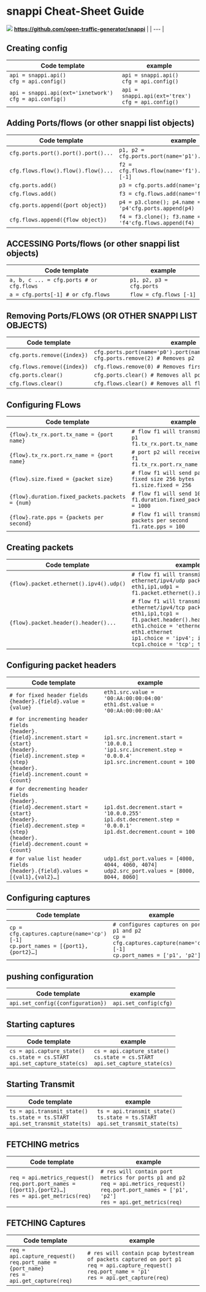
# **snappi** Cheat-Sheet Guide
 ![](https://github.com/open-traffic-generator/snappi/raw/main/snappi-logo.png)
  **https://github.com/open-traffic-generator/snappi** |
| --- |

## Creating config

| **Code template**<img width=300/> | **example** |
| --- | --- |
| `api = snappi.api()`<br>`cfg = api.config()` | `api = snappi.api()`<br>`cfg = api.config()` |
| `api = snappi.api(ext='ixnetwork')`<br>`cfg = api.config()` | `api = snappi.api(ext='trex')`<br>`cfg = api.config()` |

## Adding Ports/flows (or other snappi list objects)

| **Code template** | **example** |
| --- | --- |
| `cfg.ports.port().port().port()...` | `p1, p2 = cfg.ports.port(name='p1').port(name='p2')` |
| `cfg.flows.flow().flow().flow()...` | `f2 = cfg.flows.flow(name='f1').flow(name='f2')[-1]` |
| `cfg.ports.add()` | `p3 = cfg.ports.add(name='p3')` |
| `cfg.flows.add()` | `f3 = cfg.flows.add(name='f3')` |
| `cfg.ports.append({port object})` | `p4 = p3.clone(); p4.name = 'p4'cfg.ports.append(p4)` |
| `cfg.flows.append({flow object})` | `f4 = f3.clone(); f3.name = 'f4'cfg.flows.append(f4)` |

## ACCESSING Ports/flows (or other snappi list objects)

| **Code template** | **example** |
| --- | --- |
| `a, b, c ... = cfg.ports # or cfg.flows` | `p1, p2, p3 = cfg.ports` |
| `a = cfg.ports[-1] # or cfg.flows` | `flow = cfg.flows [-1]` |

## Removing Ports/FLOWS (OR OTHER SNAPPI LIST OBJECTS)

| **Code template** | **example** |
| --- | --- |
| `cfg.ports.remove({index})` | `cfg.ports.port(name='p0').port(name='p1').port(name='p2')`<br>`cfg.ports.remove(2) # Removes p2` |
| `cfg.flows.remove({index})` | `cfg.flows.remove(0) # Removes first flow` |
| `cfg.ports.clear()` | `cfg.ports.clear() # Removes all ports` |
| `cfg.flows.clear()` | `cfg.flows.clear() # Removes all flows` |

## Configuring FLows

| **Code template** | **example** |
| --- | --- |
| `{flow}.tx_rx.port.tx_name = {port name}` | `# flow f1 will transmit from port p1`<br>`f1.tx_rx.port.tx_name = 'p1'` |
| `{flow}.tx_rx.port.rx_name = {port name}` | `# port p2 will receive from flow f1`<br>`f1.tx_rx.port.rx_name = 'p2'` |
| `{flow}.size.fixed = {packet size}` | `# flow f1 will send packets of fixed size 256 bytes`<br>`f1.size.fixed = 256` |
| `{flow}.duration.fixed_packets.packets = {num}` | `# flow f1 will send 1000 packets`<br>`f1.duration.fixed_packets.packets = 1000` |
| `{flow}.rate.pps = {packets per second}` | `# flow f1 will transmit at 100 packets per second`<br>`f1.rate.pps = 100` |

## Creating packets

| **Code template** | **example** |
| --- | --- |
| `{flow}.packet.ethernet().ipv4().udp()` | `# flow f1 will transmit ethernet/ipv4/udp packets`<br>`eth1,ip1,udp1 = f1.packet.ethernet().ipv4().udp()` |
| `{flow}.packet.header().header()...` | `# flow f1 will transmit ethernet/ipv4/tcp packets`<br>`eth1,ip1,tcp1 = f1.packet.header().header().header()`<br>`eth1.choice = 'ethernet'; eth1.ethernet`<br>`ip1.choice = 'ipv4'; ip1.ipv4`<br>`tcp1.choice = 'tcp'; tcp1.tcp` |

## Configuring packet headers

| **Code template** | **example** |
| --- | --- |
| `# for fixed header fields`<br>`{header}.{field}.value = {value}` | `eth1.src.value = '00:AA:00:00:04:00'`<br>`eth1.dst.value = '00:AA:00:00:00:AA'` |
| `# for incrementing header fields`<br>`{header}.{field}.increment.start = {start}`<br>`{header}.{field}.increment.step = {step}`<br>`{header}.{field}.increment.count = {count}` | `ip1.src.increment.start = '10.0.0.1`<br>`'ip1.src.increment.step = '0.0.0.4'`<br>`ip1.src.increment.count = 100` |
| `# for decrementing header fields`<br>`{header}.{field}.decrement.start = {start}`<br>`{header}.{field}.decrement.step = {step}`<br>`{header}.{field}.decrement.count = {count}` | `ip1.dst.decrement.start = '10.0.0.255'`<br>`ip1.dst.decrement.step = '0.0.0.1'`<br>`ip1.dst.decrement.count = 100` |
| `# for value list header fields`<br>`{header}.{field}.values = [{val1},{val2}…]` | `udp1.dst_port.values = [4000, 4044, 4060, 4074]`<br>`udp2.src_port.values = [8000, 8044, 8060]` |

## Configuring captures

| **Code template** | **example** |
| --- | --- |
| `cp = cfg.captures.capture(name='cp')[-1]`<br>`cp.port_names = [{port1},{port2}…]` | `# configures captures on ports p1 and p2`<br>`cp = cfg.captures.capture(name='cp')[-1]`<br>`cp.port_names = ['p1', 'p2']` |

## pushing configuration

| **Code template** | **example** |
| --- | --- |
| `api.set_config({configuration})` | `api.set_config(cfg)` |

## Starting captures

| **Code template** | **example** |
| --- | --- |
| `cs = api.capture_state()`<br>`cs.state = cs.START`<br>`api.set_capture_state(cs)` | `cs = api.capture_state()`<br>`cs.state = cs.START`<br>`api.set_capture_state(cs)` |

## Starting Transmit

| **Code template** | **example** |
| --- | --- |
| `ts = api.transmit_state()`<br>`ts.state = ts.START`<br>`api.set_transmit_state(ts)` | `ts = api.transmit_state()`<br>`ts.state = ts.START`<br>`api.set_transmit_state(ts)` |

## FETCHING metrics

| **Code template** | **example** |
| --- | --- |
| `req = api.metrics_request()`<br>`req.port.port_names = [{port1},{port2}…]`<br>`res = api.get_metrics(req)` | `# res will contain port metrics for ports p1 and p2`<br>`req = api.metrics_request()`<br>`req.port.port_names = ['p1', 'p2']`<br>`res = api.get_metrics(req)` |

## FETCHING Captures

| **Code template** | **example** |
| --- | --- |
| `req = api.capture_request()`<br>`req.port_name = {port_name}`<br>`res = api.get_capture(req)` | `# res will contain pcap bytestream of packets captured on port p1`<br>`req = api.capture_request()`<br>`req.port_name = 'p1'`<br>`res = api.get_capture(req)` |



